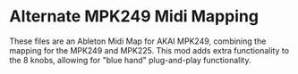 # Alternate MPK249 Midi Mapping
These files are an Ableton Midi Map for AKAI MPK249, combining the mapping for the MPK249 and MPK225. This mod adds extra functionality to the 8 knobs, allowing for "blue hand" plug-and-play functionality. 
